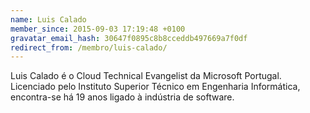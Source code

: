 ```yaml
---
name: Luis Calado
member_since: 2015-09-03 17:19:48 +0100
gravatar_email_hash: 30647f0895c8b8cceddb497669a7f0df
redirect_from: /membro/luis-calado/
---
```

Luis Calado é o Cloud Technical Evangelist da Microsoft Portugal. Licenciado pelo Instituto Superior Técnico em Engenharia Informática, encontra-se há 19 anos ligado à indústria de software.


